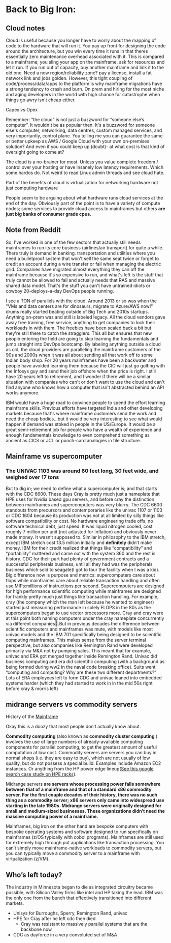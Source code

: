 # Back to Big Iron:

## Cloud notes

Cloud is useful because you longer have to worry about the mapping of code to the hardware that will run it. You pay up front for designing the code around the architecture, but you win every time it runs in that theres essentially zero maintenance overhead associated with it. This is compared to a mainframe; you sling your app on the mainframe, ask for resources and let it run. If you run out of capacity, buy another mainframe and link it to the old one. Need a new region/reliability zone? pay a license, install a fat network link and jobs golden. However, this tight coupling of code/process/data/apps to the platform is why mainframe migrations have a strong tendency to crash and burn. On prem and hiring for the most niche and aging developers in the world with high chance for catastrophe when things go awry isn't cheap either.

Capex vs Opex

Remember: “the cloud” is not just a buzzword for “someone else’s computer”. It wouldn't be as popular then. It's a buzzword for someone else's computer, networking, data centres, custom managed services, and very importantly, control plane. You telling me you can guarantee the same or better upkeep as AWS / Google Cloud with your own on-premises solution? And even if you could keep up (doubt)- at what cost is that kind of oversight going to come at?

The cloud is a no-brainer for most. Unless you value complete freedom / control over your hosting or have insanely low latency requirements. Which some hardos do. Not weird to read Linux admin threads and see cloud hate.

Part of the benefits of cloud is virtualization for networking hardware not just computing hardware

People seem to be arguing about what hardware runs cloud services at the end of the day. Obviously part of the point is to have a variety of compute nodes; some services to provide cloud access to mainframes but others  **are just big banks of consumer grade cpus.**

## Note from Reddit

So, I've worked in one of the few sectors that actually still needs mainframes to run its core business (airlines/air transport) for quite a while. There truly is demand in banking. transportation and utilities where you need a bulletproof system that won't sell the same seat twice or forget to credit an account during a wire transfer or fail when managing the electric grid. Companies have migrated almost everything they can off the mainframe because it's so expensive to run, and what's left is the stuff that truly cannot be allowed to fail and actually needs that RAS and massive shared data model. That's the stuff you can't have untrained idiots or cowboy 20-deploys-a-day DevOps people running.

I see a TON of parallels with the cloud. Around 2013 or so was when the "VMs and data centers are for dinosaurs, migrate to Azure/AWS now!" drums really started beating outside of Big Tech and 2010s startups. Anything on-prem was and still is labeled legacy. All the cloud vendors gave away free training, free service, anything to get companies to lock their workloads in with them. The freebies have been scaled back a bit but they're still there to catch the stragglers. This all but ensures that new people entering the field are going to skip learning the fundamentals and jump straight into DevOps bootcamp. By labeling anything outside a cloud as old, the cloud providers are paralleling the mainframe customers of the 90s and 2000s when it was all about sending all that work off to some Indian body shop. For 20 years mainframes have been a backwater and people have avoided learning them because the CIO will just go golfing with the Infosys guy and send their job offshore when the price is right. I still have 20 years left to retirement, and I wonder if there will be a similar situation with companies who can't or don't want to use the cloud and can't find anyone who knows how a computer that isn't abstracted behind an API works anymore.

IBM would have a huge road to convince people to spend the effort learning mainframe skills. Previous efforts have targeted India and other developing markets because that's where mainframe customers send the work and need the cheap bodies...but it would be very interesting to see what would happen if demand was stoked in people in the US/Europe. It would be a great semi-retirement job for people who have a wealth of experience and enough fundamentals knowledge to even comprehend something as ancient as CICS or JCL or punch-card analogies in file structure.

## Mainframe vs supercomputer

### The UNIVAC 1103 was around 60 feet long, 30 feet wide, and weighed over 17 tons

But to dig in; we need to define what a supercomputer is; and that starts with the CDC 6600. These days Cray is pretty much just a nameplate that HPE uses for Nvidia based gpu servers, and before cray the distinction between mainframes and supercomputers was very blurry. The CDC 6600 standouts from precursors and contemporaries like the univac 1107 or 1103 or CDC 1604 because its production was not at all limited by silly things like software compatibility or cost. No hardware engineering trade offs, no software technical debt, just speed. It was liquid nitrogen cooled, cost roughly 7 million per unit (not adjusted for inflation) and obviously never made money. It wasn’t supposed to. Similar in philosophy to the IBM stretch, except IBM stretch cost 13.5 million initially and **definitely** didn’t make money. IBM for their credit realized that things like “compatibility” and “portability” mattered and came out with the system 360 and the rest is history. CDC for their part had plenty of government contracts and a successful peripherals business, until all they had was the peripherals business which sold to seagate(I got to tour the facility when I was a kid). Big difference now is purpose and metrics: supercomputers care about flops while mainframes care about reliable transaction handling and often use MIPs:millions of instructions per second. Supercomputers are designed for high performance scientific computing while mainframes are designed for frankly pretty much just things like transaction handling. For example, cray (the company which the man left because he wanted to engineer) started just measuring performance in solely FLOPS in the 80s as the supercomputers began to use vector processors more. Cray and cray were at this point both naming computers under the cray nameplate concurrently via different companies🤷.But in previous decades the difference between scientific computers and mainframes was mute, with models like most univac models and the IBM 701 specifically being designed to be scientific computing mainframes. This makes sense from the server terminal perspective, but also companies like Remington Rand were developed primarily via M&A not by pumping sales. This meant that for example, univac and ERA got merged together inside Remington Rand. Univac did business computing and era did scientific computing (with a background as being formed during ww2 in the naval code breaking office). Suits went “computing and computing? Why are these two different departments?” Lots of ERA employees left to form CDC and univac leaned into embedded systems harder (which they had started to work in in the mid 50s right before cray & morris left)

## midrange servers vs commodity servers

History of the [Mainframe](https://www.tomshardware.com/picturestory/508-mainframe-computer-history-2.html)

Okay this is a doozy that most people don’t actually know about.

**Commodity computing** (also known as  **commodity cluster computing** ) involves the use of large numbers of already-available computing components for parallel computing, to get the greatest amount of useful computation at low cost. Commodity servers are servers you can buy in normal shops (i.e. they are easy to buy), which are not usually of low quality, but do not possess a special build. Examples include Amazon EC2 instances. Or anything from the HP power edge lineup([See this google search case study on HPE racks](https://web.archive.org/web/20110520232758/http://www.dell.com/downloads/global/casestudies/508_2007_google_v11.pdf)).

Midrange servers **are servers whose processing power falls somewhere between that of a mainframe and that of a standard x86 commodity server. For the first couple decades of their history, there was no such thing as a commodity server; x86 servers only came into widespread use starting in the late 1980s. Midrange servers were originally designed for small and medium-sized businesses. These organizations didn’t need the massive computing power of a mainframe.**

Mainframes, big iron on the other hand are bespoke computers with bespoke operating systems and software designed to run specifically on mainframes (z/OS typically with cobol programs). Mainframes are still used for extremely high through put applications like transaction processing. You can’t simply move mainframe-native workloads to commodity servers, but you can typically move a commodity server to a mainframe with virtualization (z/VM).

## Who’s left today?

The industry in Minnesota began to die as integrated circuitry became possible, with Silicon Valley firms like intel and HP taking the lead. IBM was the only one from the bunch that effectively transitioned into different markets.

* Unisys for Burroughs, Sperry, Remington Rand, univac
* HPE for Cray after he left cdc then died
  * Cray was resistant to massively parallel systems that are the backbone now
* CDC as dayforce in a very convoluted set of M&A
